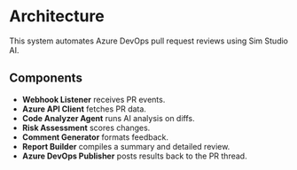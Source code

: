 # Architecture

This system automates Azure DevOps pull request reviews using Sim Studio AI.

## Components
- **Webhook Listener** receives PR events.
- **Azure API Client** fetches PR data.
- **Code Analyzer Agent** runs AI analysis on diffs.
- **Risk Assessment** scores changes.
- **Comment Generator** formats feedback.
- **Report Builder** compiles a summary and detailed review.
- **Azure DevOps Publisher** posts results back to the PR thread.
